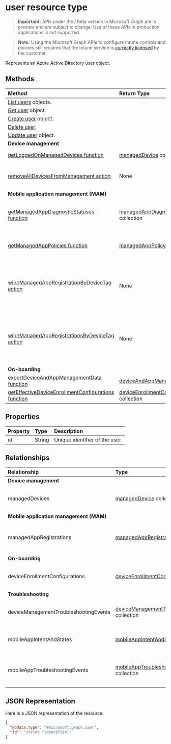 ﻿# user resource type

> **Important:** APIs under the / beta version in Microsoft Graph are in preview and are subject to change. Use of these APIs in production applications is not supported.

> **Note:** Using the Microsoft Graph APIs to configure Intune controls and policies still requires that the Intune service is [correctly licensed](https://go.microsoft.com/fwlink/?linkid=839381) by the customer.

Represents an Azure Active Directory user object.

## Methods
|Method|Return Type|Description|
|:---|:---|:---|
|[List users](../api/intune_shared_user_list.md) objects.|
|[Get user](../api/intune_shared_user_get.md) object.|
|[Create user](../api/intune_shared_user_create.md) object.|
|[Delete user](../api/intune_shared_user_delete.md).|
|[Update user](../api/intune_shared_user_update.md) object.|
|**Device management**|
|[getLoggedOnManagedDevices function](../api/intune_shared_user_getloggedonmanageddevices.md)|[managedDevice](../resources/intune_devices_manageddevice.md) collection|Not yet documented|
|[removeAllDevicesFromManagement action](../api/intune_shared_user_removealldevicesfrommanagement.md)|None|Retire all devices from management for this user|
|**Mobile application management (MAM)**|
|[getManagedAppDiagnosticStatuses function](../api/intune_shared_user_getmanagedappdiagnosticstatuses.md)|[managedAppDiagnosticStatus](../resources/intune_mam_managedappdiagnosticstatus.md) collection|Gets diagnostics validation status for a given user.|
|[getManagedAppPolicies function](../api/intune_shared_user_getmanagedapppolicies.md)|[managedAppPolicy](../resources/intune_mam_managedapppolicy.md) collection|Gets app restrictions for a given user.|
|[wipeManagedAppRegistrationByDeviceTag action](../api/intune_shared_user_wipemanagedappregistrationbydevicetag.md)|None|Issues a wipe operation on an app registration with specified device tag.|
|[wipeManagedAppRegistrationsByDeviceTag action](../api/intune_shared_user_wipemanagedappregistrationsbydevicetag.md)|None|Issues a wipe operation on an app registration with specified device tag.|
|**On-boarding**|
|[exportDeviceAndAppManagementData function](../api/intune_shared_user_exportdeviceandappmanagementdata.md)|[deviceAndAppManagementData](../resources/intune_onboarding_deviceandappmanagementdata.md)|Not yet documented|
|[getEffectiveDeviceEnrollmentConfigurations function](../api/intune_shared_user_geteffectivedeviceenrollmentconfigurations.md)|[deviceEnrollmentConfiguration](../resources/intune_onboarding_deviceenrollmentconfiguration.md) collection|Not yet documented|

## Properties
|Property|Type|Description|
|:---|:---|:---|
|id|String|Unique identifier of the user.|

## Relationships
|Relationship|Type|Description|
|:---|:---|:---|
|**Device management**|
|managedDevices|[managedDevice](../resources/intune_devices_manageddevice.md) collection|The managed devices associated with the user.|
|**Mobile application management (MAM)**|
|managedAppRegistrations|[managedAppRegistration](../resources/intune_mam_managedappregistration.md) collection|Zero or more managed app registrations that belong to the user.|
|**On-boarding**|
|deviceEnrollmentConfigurations|[deviceEnrollmentConfiguration](../resources/intune_onboarding_deviceenrollmentconfiguration.md) collection|Get enrollment configurations targeted to the user|
|**Troubleshooting**|
|deviceManagementTroubleshootingEvents|[deviceManagementTroubleshootingEvent](../resources/intune_troubleshooting_devicemanagementtroubleshootingevent.md) collection|The list of troubleshooting events for this user.|
|mobileAppIntentAndStates|[mobileAppIntentAndState](../resources/intune_troubleshooting_mobileappintentandstate.md) collection|The list of troubleshooting events for this user.|
|mobileAppTroubleshootingEvents|[mobileAppTroubleshootingEvent](../resources/intune_troubleshooting_mobileapptroubleshootingevent.md) collection|The list of mobile app troubleshooting events for this user.|

## JSON Representation
Here is a JSON representation of the resource.
<!-- {
  "blockType": "resource",
  "keyProperty": "id",
  "@odata.type": "microsoft.graph.user"
}
-->
``` json
{
  "@odata.type": "#microsoft.graph.user",
  "id": "String (identifier)"
}
```



